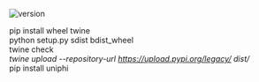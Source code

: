 ![version](https://img.shields.io/badge/version-1.1.24-blue.svg)

pip install wheel twine\
python setup.py sdist bdist_wheel\
twine check *\
twine upload --repository-url https://upload.pypi.org/legacy/ dist/*\
pip install uniphi

